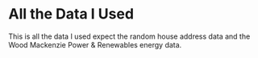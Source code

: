 # All the Data I Used

This is all the data I used expect the random house address data and the Wood Mackenzie Power & Renewables energy data.
